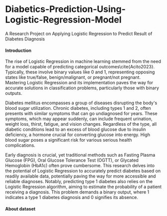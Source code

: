 # Diabetics-Prediction-Using-Logistic-Regression-Model
A Research Project on Applying Logistic Regression to Predict Result of Diabetes Diagnosis
#### Introduction
The rise of Logistic Regression in machine learning stemmed from the need for a model capable of predicting categorical outcomes\cite{Acito2023}. Typically, these involve binary values like 0 and 1, representing opposing states like true/false, benign/malignant, or pregnant/not pregnant. Mastering Logistic Regression and its implementation paves the way for accurate solutions in classification problems, particularly those with binary outputs.

Diabetes mellitus encompasses a group of diseases disrupting the body's blood sugar utilization. Chronic diabetes, including types 1 and 2, often presents with similar symptoms that can go undiagnosed for years. These symptoms, which may appear suddenly, can include frequent urination, weight loss, thirst, fatigue, and vision changes. Regardless of the type, all diabetic conditions lead to an excess of blood glucose due to insulin deficiency, a hormone crucial for converting glucose into energy. High blood sugar poses a significant risk for various serious health complications.

Early diagnosis is crucial, yet traditional methods such as Fasting Plasma Glucose (FPG), Oral Glucose Tolerance Test (OGTT), or Glycated Hemoglobin (HbA1c) often prove cumbersome. This research delves into the potential of Logistic Regression to accurately predict diabetes based on readily available data, potentially paving the way for more accessible and reliable diagnoses. Notably, predicting type 1 diabetes also relies on the Logistic Regression algorithm, aiming to estimate the probability of a patient receiving a diagnosis. This problem demands a binary output, where 1 indicates a type 1 diabetes diagnosis and 0 signifies its absence.
#### About dataset

